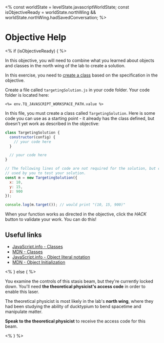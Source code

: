 <%
const worldState = levelState.javascriptWorldState;
const isObjectiveReady = worldState.northWing && 
  worldState.northWing.hadSavedConversation;
%>

# Objective Help

<% if (isObjectiveReady) { %>

In this objective, you will need to combine what you learned about objects and classes in the north wing of the lab to create a solution.

In this exercise, you need to [create a class](https://javascript.info/class) based on the specification in the objective.

Create a file called `targetingSolution.js` in your code folder. Your code folder is located here:

`<%= env.TQ_JAVASCRIPT_WORKSPACE_PATH.value %>`

In this file, you must create a class called `TargetingSolution`. Here is some code you can use as a starting point - it already has the class defined, but doesn't yet work as described in the objective:

```js
class TargetingSolution {
  constructor(config) {
    // your code here
  }

  // your code here
}

// The following lines of code are not required for the solution, but can be
// used by you to test your solution.
const m = new TargetingSolution({
  x: 10,
  y: 15,
  z: 900
});

console.log(m.target()); // would print "(10, 15, 900)"
```

When your function works as directed in the objective, click the *HACK* button to validate your work. You can do this!

## Useful links

* [JavaScript.info - Classes](https://javascript.info/class)
* [MDN - Classes](https://developer.mozilla.org/en-US/docs/Web/JavaScript/Reference/Classes)
* [JavaScript.info - Object literal notation](https://javascript.info/object#literals-and-properties)
* [MDN - Object Initialization](https://developer.mozilla.org/en-US/docs/Web/JavaScript/Reference/Operators/Object_initializer)


<% } else { %>

You examine the controls of this stasis beam, but they're currently locked down. You'll need **the theoretical physicist's access code** in order to enable this laser.

The theoretical physicist is most likely in the lab's **north wing**, where they had been studying the ability of ducktypium to bend spacetime and manipulate matter.

**Speak to the theoretical physicist** to receive the access code for this beam.

<% } %>
